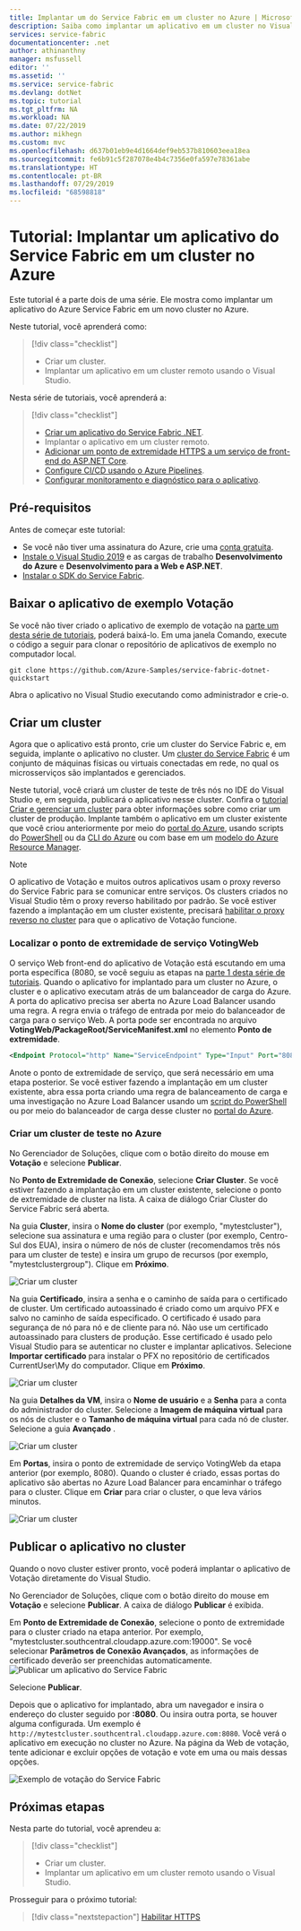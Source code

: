 ```yaml
---
title: Implantar um do Service Fabric em um cluster no Azure | Microsoft Docs
description: Saiba como implantar um aplicativo em um cluster no Visual Studio.
services: service-fabric
documentationcenter: .net
author: athinanthny
manager: msfussell
editor: ''
ms.assetid: ''
ms.service: service-fabric
ms.devlang: dotNet
ms.topic: tutorial
ms.tgt_pltfrm: NA
ms.workload: NA
ms.date: 07/22/2019
ms.author: mikhegn
ms.custom: mvc
ms.openlocfilehash: d637b01eb9e4d1664def9eb537b810603eea18ea
ms.sourcegitcommit: fe6b91c5f287078e4b4c7356e0fa597e78361abe
ms.translationtype: HT
ms.contentlocale: pt-BR
ms.lasthandoff: 07/29/2019
ms.locfileid: "68598818"
---
```

# <a name="tutorial-deploy-a-service-fabric-application-to-a-cluster-in-azure"></a>Tutorial: Implantar um aplicativo do Service Fabric em um cluster no Azure

Este tutorial é a parte dois de uma série. Ele mostra como implantar um aplicativo do Azure Service Fabric em um novo cluster no Azure.

Neste tutorial, você aprenderá como:
> [!div class="checklist"]
> * Criar um cluster.
> * Implantar um aplicativo em um cluster remoto usando o Visual Studio.

Nesta série de tutoriais, você aprenderá a:
> [!div class="checklist"]
> * [Criar um aplicativo do Service Fabric .NET](service-fabric-tutorial-create-dotnet-app.md).
> * Implantar o aplicativo em um cluster remoto.
> * [Adicionar um ponto de extremidade HTTPS a um serviço de front-end do ASP.NET Core](service-fabric-tutorial-dotnet-app-enable-https-endpoint.md).
> * [Configure CI/CD usando o Azure Pipelines](service-fabric-tutorial-deploy-app-with-cicd-vsts.md).
> * [Configurar monitoramento e diagnóstico para o aplicativo](service-fabric-tutorial-monitoring-aspnet.md).

## <a name="prerequisites"></a>Pré-requisitos

Antes de começar este tutorial:

* Se você não tiver uma assinatura do Azure, crie uma [conta gratuita](https://azure.microsoft.com/free/?WT.mc_id=A261C142F).
* [Instale o Visual Studio 2019](https://www.visualstudio.com/) e as cargas de trabalho **Desenvolvimento do Azure** e **Desenvolvimento para a Web e ASP.NET**.
* [Instalar o SDK do Service Fabric](service-fabric-get-started.md).

## <a name="download-the-voting-sample-application"></a>Baixar o aplicativo de exemplo Votação

Se você não tiver criado o aplicativo de exemplo de votação na [parte um desta série de tutoriais](service-fabric-tutorial-create-dotnet-app.md), poderá baixá-lo. Em uma janela Comando, execute o código a seguir para clonar o repositório de aplicativos de exemplo no computador local.

```git
git clone https://github.com/Azure-Samples/service-fabric-dotnet-quickstart 
```

Abra o aplicativo no Visual Studio executando como administrador e crie-o.

## <a name="create-a-cluster"></a>Criar um cluster

Agora que o aplicativo está pronto, crie um cluster do Service Fabric e, em seguida, implante o aplicativo no cluster. Um [cluster do Service Fabric](https://docs.microsoft.com/azure/service-fabric/service-fabric-deploy-anywhere) é um conjunto de máquinas físicas ou virtuais conectadas em rede, no qual os microsserviços são implantados e gerenciados.

Neste tutorial, você criará um cluster de teste de três nós no IDE do Visual Studio e, em seguida, publicará o aplicativo nesse cluster. Confira o [tutorial Criar e gerenciar um cluster](service-fabric-tutorial-create-vnet-and-windows-cluster.md) para obter informações sobre como criar um cluster de produção. Implante também o aplicativo em um cluster existente que você criou anteriormente por meio do [portal do Azure](https://portal.azure.com), usando scripts do [PowerShell](./scripts/service-fabric-powershell-create-secure-cluster-cert.md) ou da [CLI do Azure](./scripts/cli-create-cluster.md) ou com base em um [modelo do Azure Resource Manager](service-fabric-tutorial-create-vnet-and-windows-cluster.md).

> [!NOTE]
> O aplicativo de Votação e muitos outros aplicativos usam o proxy reverso do Service Fabric para se comunicar entre serviços. Os clusters criados no Visual Studio têm o proxy reverso habilitado por padrão. Se você estiver fazendo a implantação em um cluster existente, precisará [habilitar o proxy reverso no cluster](service-fabric-reverseproxy-setup.md) para que o aplicativo de Votação funcione.


### <a name="find-the-votingweb-service-endpoint"></a>Localizar o ponto de extremidade de serviço VotingWeb

O serviço Web front-end do aplicativo de Votação está escutando em uma porta específica (8080, se você seguiu as etapas na [parte 1 desta série de tutoriais](service-fabric-tutorial-create-dotnet-app.md). Quando o aplicativo for implantado para um cluster no Azure, o cluster e o aplicativo executam atrás de um balanceador de carga do Azure. A porta do aplicativo precisa ser aberta no Azure Load Balancer usando uma regra. A regra envia o tráfego de entrada por meio do balanceador de carga para o serviço Web. A porta pode ser encontrada no arquivo **VotingWeb/PackageRoot/ServiceManifest.xml** no elemento **Ponto de extremidade**. 

```xml
<Endpoint Protocol="http" Name="ServiceEndpoint" Type="Input" Port="8080" />
```

Anote o ponto de extremidade de serviço, que será necessário em uma etapa posterior.  Se você estiver fazendo a implantação em um cluster existente, abra essa porta criando uma regra de balanceamento de carga e uma investigação no Azure Load Balancer usando um [script do PowerShell](./scripts/service-fabric-powershell-open-port-in-load-balancer.md) ou por meio do balanceador de carga desse cluster no [portal do Azure](https://portal.azure.com).

### <a name="create-a-test-cluster-in-azure"></a>Criar um cluster de teste no Azure
No Gerenciador de Soluções, clique com o botão direito do mouse em **Votação** e selecione **Publicar**.

No **Ponto de Extremidade de Conexão**, selecione **Criar Cluster**.  Se você estiver fazendo a implantação em um cluster existente, selecione o ponto de extremidade de cluster na lista.  A caixa de diálogo Criar Cluster do Service Fabric será aberta.

Na guia **Cluster**, insira o **Nome do cluster** (por exemplo, "mytestcluster"), selecione sua assinatura e uma região para o cluster (por exemplo, Centro-Sul dos EUA), insira o número de nós de cluster (recomendamos três nós para um cluster de teste) e insira um grupo de recursos (por exemplo, "mytestclustergroup"). Clique em **Próximo**.

![Criar um cluster](./media/service-fabric-tutorial-deploy-app-to-party-cluster/create-cluster.png)

Na guia **Certificado**, insira a senha e o caminho de saída para o certificado de cluster. Um certificado autoassinado é criado como um arquivo PFX e salvo no caminho de saída especificado.  O certificado é usado para segurança de nó para nó e de cliente para nó.  Não use um certificado autoassinado para clusters de produção.  Esse certificado é usado pelo Visual Studio para se autenticar no cluster e implantar aplicativos. Selecione **Importar certificado** para instalar o PFX no repositório de certificados CurrentUser\My do computador.  Clique em **Próximo**.

![Criar um cluster](./media/service-fabric-tutorial-deploy-app-to-party-cluster/certificate.png)

Na guia **Detalhes da VM**, insira o **Nome de usuário** e a **Senha** para a conta do administrador do cluster.  Selecione a **Imagem de máquina virtual** para os nós de cluster e o **Tamanho de máquina virtual** para cada nó de cluster.  Selecione a guia **Avançado** .

![Criar um cluster](./media/service-fabric-tutorial-deploy-app-to-party-cluster/vm-detail.png)

Em **Portas**, insira o ponto de extremidade de serviço VotingWeb da etapa anterior (por exemplo, 8080).  Quando o cluster é criado, essas portas do aplicativo são abertas no Azure Load Balancer para encaminhar o tráfego para o cluster.  Clique em **Criar** para criar o cluster, o que leva vários minutos.

![Criar um cluster](./media/service-fabric-tutorial-deploy-app-to-party-cluster/advanced.png)

## <a name="publish-the-application-to-the-cluster"></a>Publicar o aplicativo no cluster

Quando o novo cluster estiver pronto, você poderá implantar o aplicativo de Votação diretamente do Visual Studio.

No Gerenciador de Soluções, clique com o botão direito do mouse em **Votação** e selecione **Publicar**. A caixa de diálogo **Publicar** é exibida.

Em **Ponto de Extremidade de Conexão**, selecione o ponto de extremidade para o cluster criado na etapa anterior.  Por exemplo, "mytestcluster.southcentral.cloudapp.azure.com:19000". Se você selecionar **Parâmetros de Conexão Avançados**, as informações de certificado deverão ser preenchidas automaticamente.  
![Publicar um aplicativo do Service Fabric](./media/service-fabric-tutorial-deploy-app-to-party-cluster/publish-app.png)

Selecione **Publicar**.

Depois que o aplicativo for implantado, abra um navegador e insira o endereço do cluster seguido por **:8080**. Ou insira outra porta, se houver alguma configurada. Um exemplo é `http://mytestcluster.southcentral.cloudapp.azure.com:8080`. Você verá o aplicativo em execução no cluster no Azure. Na página da Web de votação, tente adicionar e excluir opções de votação e vote em uma ou mais dessas opções.

![Exemplo de votação do Service Fabric](./media/service-fabric-tutorial-deploy-app-to-party-cluster/application-screenshot-new-azure.png)


## <a name="next-steps"></a>Próximas etapas
Nesta parte do tutorial, você aprendeu a:

> [!div class="checklist"]
> * Criar um cluster.
> * Implantar um aplicativo em um cluster remoto usando o Visual Studio.

Prosseguir para o próximo tutorial:
> [!div class="nextstepaction"]
> [Habilitar HTTPS](service-fabric-tutorial-dotnet-app-enable-https-endpoint.md)
